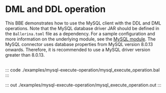 # DML and DDL operation

This BBE demonstrates how to use the MySQL client with the DDL and  DML
operations. Note that the MySQL database driver JAR should be defined in the `Ballerina.toml` file as a dependency.
For a sample configuration and more information on the underlying module, see the [MySQL module](https://docs.central.ballerina.io/ballerinax/mysql/latest/).
The MySQL connector uses database properties from MySQL version 8.0.13 onwards. Therefore, it is
recommended to use a MySQL driver version greater than 8.0.13.<br><br>

::: code ./examples/mysql-execute-operation/mysql_execute_operation.bal :::

::: out ./examples/mysql-execute-operation/mysql_execute_operation.out :::